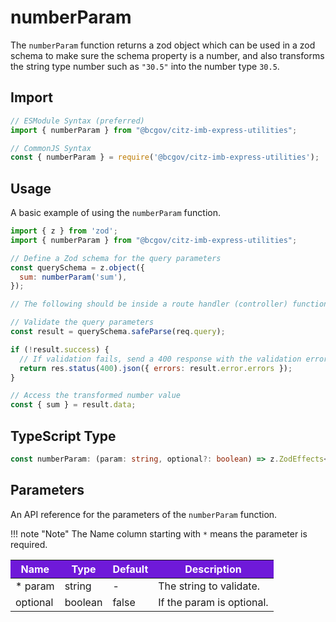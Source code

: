 # numberParam

The `numberParam` function returns a zod object which can be used in a zod schema to make sure the schema property is a number, and also transforms the string type number such as `"30.5"` into the number type `30.5`.

## Import

```JavaScript
// ESModule Syntax (preferred)
import { numberParam } from "@bcgov/citz-imb-express-utilities";

// CommonJS Syntax
const { numberParam } = require('@bcgov/citz-imb-express-utilities');
```

## Usage

A basic example of using the `numberParam` function.

```JavaScript
import { z } from 'zod';
import { numberParam } from "@bcgov/citz-imb-express-utilities";

// Define a Zod schema for the query parameters
const querySchema = z.object({
  sum: numberParam('sum'),
});

// The following should be inside a route handler (controller) function:

// Validate the query parameters
const result = querySchema.safeParse(req.query);

if (!result.success) {
  // If validation fails, send a 400 response with the validation errors
  return res.status(400).json({ errors: result.error.errors });
}

// Access the transformed number value
const { sum } = result.data;
```

## TypeScript Type

<!-- The following code block is auto generated when types in the package change. -->
<!-- TYPE: numberParam -->
```TypeScript
const numberParam: (param: string, optional?: boolean) => z.ZodEffects<z.ZodEffects<z.ZodOptional<z.ZodString>, string | undefined, string | undefined>, number | undefined, string | undefined> | z.ZodEffects<z.ZodEffects<z.ZodString, string, string>, number, string>;
```

## Parameters

An API reference for the parameters of the `numberParam` function.

!!! note "Note"
    The Name column starting with `*` means the parameter is required.

<table>
  <!-- Table columns -->
  <thead>
    <tr>
      <th style="background: #6f19d9; color: white;">Name</th>
      <th style="background: #6f19d9; color: white;">Type</th>
      <th style="background: #6f19d9; color: white;">Default</th>
      <th style="background: #6f19d9; color: white;">Description</th>
    </tr>
  </thead>

  <!-- Table rows -->
  <tbody>
    <tr>
      <td>* param</td>
      <td>string</td>
      <td>-</td>
      <td>The string to validate.</td>
    </tr>
    <tr>
      <td>optional</td>
      <td>boolean</td>
      <td>false</td>
      <td>If the param is optional.</td>
    </tr>
  </tbody>
</table>

<!-- Link References -->
